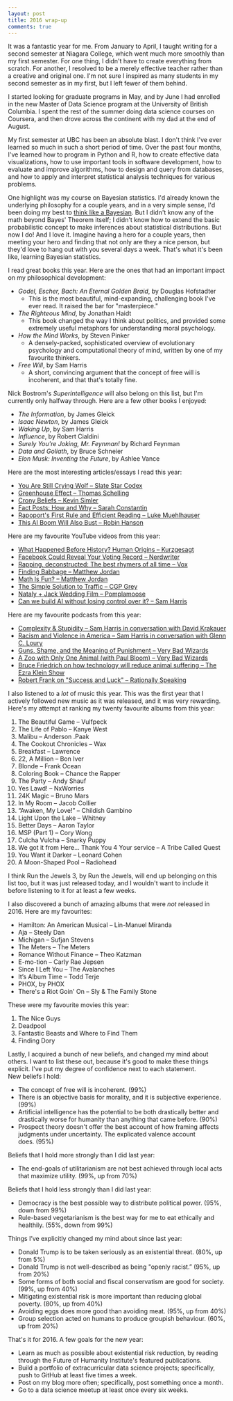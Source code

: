 ```yaml
---
layout: post
title: 2016 wrap-up
comments: true
---
```


It was a fantastic year for me. From January to April, I taught writing for a second semester at Niagara College, which went much more smoothly than my first semester. For one thing, I didn't have to create everything from scratch. For another, I resolved to be a merely effective teacher rather than a creative and original one. I'm not sure I inspired as many students in my second semester as in my first, but I left fewer of them behind.

I started looking for graduate programs in May, and by June I had enrolled in the new Master of Data Science program at the University of British Columbia. I spent the rest of the summer doing data science courses on Coursera, and then drove across the continent with my dad at the end of August.

My first semester at UBC has been an absolute blast. I don't think I've ever learned so much in such a short period of time. Over the past four months, I've learned how to program in Python and R, how to create effective data visualizations, how to use important tools in software development, how to evaluate and improve algorithms, how to design and query from databases, and how to apply and interpret statistical analysis techniques for various problems.

One highlight was my course on Bayesian statistics. I'd already known the underlying philosophy for a couple years, and in a very simple sense, I'd been doing my best to <a href="https://www.youtube.com/watch?v=BrK7X_XlGB8&t=310s" target="_blank">think like a Bayesian</a>. But I didn't know any of the math beyond Bayes' Theorem itself; I didn't know how to extend the basic probabilistic concept to make inferences about statistical distributions. But now I do! And I love it. Imagine having a hero for a couple years, then meeting your hero and finding that not only are they a nice person, but they'd love to hang out with you several days a week. That's what it's been like, learning Bayesian statistics.

I read great books this year. Here are the ones that had an important impact on my philosophical development:
<ul>
	<li><i>Godel, Escher, Bach: An Eternal Golden Braid</i>, by Douglas Hofstadter
<ul>
	<li>This is the most beautiful, mind-expanding, challenging book I've ever read. It raised the bar for "masterpiece."</li>
</ul>
</li>
	<li><i>The Righteous Mind</i>, by Jonathan Haidt
<ul>
	<li>This book changed the way I think about politics, and provided some extremely useful metaphors for understanding moral psychology.</li>
</ul>
</li>
	<li><em>How the Mind Works</em>, by Steven Pinker
<ul>
	<li>A densely-packed, sophisticated overview of evolutionary psychology and computational theory of mind, written by one of my favourite thinkers.</li>
</ul>
</li>
	<li><i>Free Will</i>, by Sam Harris
<ul>
	<li>A short, convincing argument that the concept of free will is incoherent, and that that's totally fine.</li>
</ul>
</li>
</ul>
Nick Bostrom's <em>Superintelligence</em> will also belong on this list, but I'm currently only halfway through. Here are a few other books I enjoyed:
<ul>
	<li><i>The Information</i>, by James Gleick</li>
	<li><i>Isaac Newton</i>, by James Gleick</li>
	<li><i>Waking Up</i>, by Sam Harris</li>
	<li><i>Influence</i>, by Robert Cialdini</li>
	<li><em>Surely You're Joking, Mr. Feynman!</em> by Richard Feynman</li>
	<li><em>Data and Goliath</em>, by Bruce Schneier</li>
	<li><em>Elon Musk</em><em>: Inventing the Future</em>, by Ashlee Vance</li>
</ul>
Here are the most interesting articles/essays I read this year:
<ul>
	<li><a href="http://slatestarcodex.com/2016/11/16/you-are-still-crying-wolf/" target="_blank">You Are Still Crying Wolf – Slate Star Codex</a></li>
	<li><a href="http://www.econlib.org/library/Enc1/GreenhouseEffect.html" target="_blank">Greenhouse Effect – Thomas Schelling</a></li>
	<li><a href="http://www.meltingasphalt.com/crony-beliefs/" target="_blank">Crony Beliefs – Kevin Simler</a></li>
	<li><a href="http://lesswrong.com/lw/o7a/fact_posts_how_and_why/" target="_blank">Fact Posts: How and Why – Sarah Constantin</a></li>
	<li><a href="http://lukemuehlhauser.com/rapoports-first-rule-and-efficient-reading/" target="_blank">Rapoport's First Rule and Efficient Reading – Luke Muehlhauser</a></li>
	<li><a href="http://www.overcomingbias.com/2016/12/this-ai-boom-will-also-bust.html" target="_blank">This AI Boom Will Also Bust – Robin Hanson</a></li>
</ul>
Here are my favourite YouTube videos from this year:
<ul>
	<li><a href="https://www.youtube.com/watch?v=dGiQaabX3_o&t=2s" target="_blank">What Happened Before History? Human Origins – Kurzgesagt</a></li>
	<li><a href="https://www.youtube.com/watch?v=yd1T0kPeltg" target="_blank">Facebook Could Reveal Your Voting Record – Nerdwriter</a></li>
	<li><a href="https://www.youtube.com/watch?v=QWveXdj6oZU" target="_blank">Rapping, deconstructed: The best rhymers of all time – Vox</a></li>
	<li><a href="https://www.youtube.com/watch?v=FDQirUtXhxg&t=146s" target="_blank">Finding Babbage – Matthew Jordan</a></li>
	<li><a href="https://www.youtube.com/watch?v=D7l1oYfbLUw" target="_blank">Math Is Fun? – Matthew Jordan</a></li>
	<li><a href="https://www.youtube.com/watch?v=iHzzSao6ypE" target="_blank">The Simple Solution to Traffic – CGP Grey</a></li>
	<li><a href="https://www.youtube.com/watch?v=TEdeAm3Zu3o" target="_blank">Nataly + Jack Wedding Film – Pomplamoose</a></li>
	<li><a href="https://www.youtube.com/watch?v=8nt3edWLgIg" target="_blank">Can we build AI without losing control over it? – Sam Harris</a></li>
</ul>
Here are my favourite podcasts from this year:
<ul>
	<li><a href="https://www.samharris.org/podcast/item/complexity-stupidity" target="_blank">Complexity & Stupidity – Sam Harris in conversation with David Krakauer</a></li>
	<li><a href="https://www.samharris.org/podcast/item/racism-and-violence-in-america" target="_blank">Racism and Violence in America – Sam Harris in conversation with Glenn C. Loury</a></li>
	<li><a href="https://verybadwizards.fireside.fm/86" target="_blank">Guns, Shame, and the Meaning of Punishment – Very Bad Wizards</a></li>
	<li><a href="https://verybadwizards.fireside.fm/85" target="_blank">A Zoo with Only One Animal (with Paul Bloom) – Very Bad Wizards</a></li>
	<li><a href="https://soundcloud.com/panoply/bruce-friedrich-on-how-technology-will-reduce-animal-suffering" target="_blank">Bruce Friedrich on how technology will reduce animal suffering – The Ezra Klein Show</a></li>
	<li><a href="http://rationallyspeakingpodcast.org/show/rs-165-robert-frank-on-success-and-luck.html" target="_blank">Robert Frank on "Success and Luck" – Rationally Speaking</a></li>
</ul>
I also listened to a <em>lot</em> of music this year. This was the first year that I actively followed new music as it was released, and it was very rewarding. Here's my attempt at ranking my twenty favourite albums from this year:
<ol>
	<li>The Beautiful Game – Vulfpeck</li>
	<li>The Life of Pablo – Kanye West</li>
	<li>Malibu – Anderson .Paak</li>
	<li>The Cookout Chronicles – Wax</li>
	<li>Breakfast – Lawrence</li>
	<li>22, A Million – Bon Iver</li>
	<li>Blonde – Frank Ocean</li>
	<li>Coloring Book – Chance the Rapper</li>
	<li>The Party – Andy Shauf</li>
	<li>Yes Lawd! – NxWorries</li>
	<li>24K Magic – Bruno Mars</li>
	<li>In My Room – Jacob Collier</li>
	<li>“Awaken, My Love!” – Childish Gambino</li>
	<li>Light Upon the Lake – Whitney</li>
	<li>Better Days – Aaron Taylor</li>
	<li>MSP (Part 1) – Cory Wong</li>
	<li>Culcha Vulcha – Snarky Puppy</li>
	<li>We got it from Here... Thank You 4 Your service – A Tribe Called Quest</li>
	<li>You Want it Darker – Leonard Cohen</li>
	<li>A Moon-Shaped Pool – Radiohead</li>
</ol>
I think Run the Jewels 3, by Run the Jewels, will end up belonging on this list too, but it was just released today, and I wouldn't want to include it before listening to it for at least a few weeks.

I also discovered a bunch of amazing albums that were <em>not</em> released in 2016. Here are my favourites:
<ul>
	<li>Hamilton: An American Musical – Lin-Manuel Miranda</li>
	<li>Aja – Steely Dan</li>
	<li>Michigan – Sufjan Stevens</li>
	<li>The Meters – The Meters</li>
	<li>Romance Without Finance – Theo Katzman</li>
	<li>E-mo-tion – Carly Rae Jepsen</li>
	<li>Since I Left You – The Avalanches</li>
	<li>It’s Album Time – Todd Terje</li>
	<li>PHOX, by PHOX</li>
	<li>There's a Riot Goin' On – Sly & The Family Stone</li>
</ul>
<div></div>
These were my favourite movies this year:
<ol>
	<li>The Nice Guys</li>
	<li>Deadpool</li>
	<li>Fantastic Beasts and Where to Find Them</li>
	<li>Finding Dory</li>
</ol>
Lastly, I acquired a bunch of new beliefs, and changed my mind about others. I want to list these out, because it's good to make these things explicit. I've put my degree of confidence next to each statement.
<div>New beliefs I hold:</div>
<div>
<ul>
	<li>The concept of free will is incoherent. (99%)</li>
	<li>There is an objective basis for morality, and it is subjective experience. (99%)</li>
	<li>Artificial intelligence has the potential to be both drastically better and drastically worse for humanity than anything that came before. (90%)</li>
	<li>Prospect theory doesn't offer the best account of how framing affects judgments under uncertainty. The explicated valence account does. (95%)</li>
</ul>
</div>
<div>Beliefs that I hold more strongly than I did last year:</div>
<div>
<ul>
	<li>The end-goals of utilitarianism are not best achieved through local acts that maximize utility. (99%, up from 70%)</li>
</ul>
</div>
<div>Beliefs that I hold less strongly than I did last year:</div>
<div>
<ul>
	<li>Democracy is the best possible way to distribute political power. (95%, down from 99%)</li>
	<li>Rule-based vegetarianism is the best way for me to eat ethically and healthily. (55%, down from 99%)</li>
</ul>
</div>
<div>Things I’ve explicitly changed my mind about since last year:</div>
<ul>
	<li>Donald Trump is to be taken seriously as an existential threat. (80%, up from 5%)</li>
	<li>Donald Trump is not well-described as being "openly racist.” (95%, up from 20%)</li>
	<li>Some forms of both social and fiscal conservatism are good for society. (99%, up from 40%)</li>
	<li>Mitigating existential risk is more important than reducing global poverty. (80%, up from 40%)</li>
	<li>Avoiding eggs does more good than avoiding meat. (95%, up from 40%)</li>
	<li>Group selection acted on humans to produce groupish behaviour. (60%, up from 20%)</li>
</ul>
That's it for 2016. A few goals for the new year:
<ul>
	<li>Learn as much as possible about existential risk reduction, by reading through the Future of Humanity Institute's featured publications.</li>
	<li>Build a portfolio of extracurricular data science projects; specifically, push to GitHub at least five times a week.</li>
	<li>Post on my blog more often; specifically, post something once a month.</li>
	<li>Go to a data science meetup at least once every six weeks.</li>
</ul>